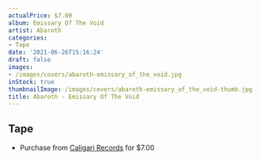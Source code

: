 ```yaml
---
actualPrice: $7.00
album: Emissary Of The Void
artist: Abaroth
categories:
- Tape
date: '2021-06-26T15:16:24'
draft: false
images:
- /images/covers/abaroth-emissary_of_the_void.jpg
inStock: true
thumbnailImage: /images/covers/abaroth-emissary_of_the_void-thumb.jpg
title: Abaroth - Emissary Of The Void
---
```


## Tape
* Purchase from [Caligari Records](https://caligarirecords.storenvy.com/products/31111816-abaroth-emissary-of-the-void) for $7.00
